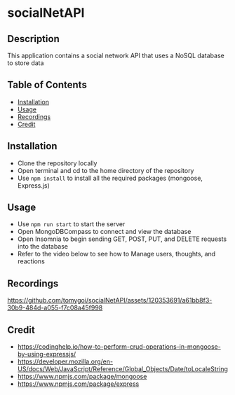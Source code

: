 # socialNetAPI
## Description 
This application contains a social network API that uses a NoSQL database to store data
## Table of Contents 
- [Installation](#Installation)
- [Usage](#Usage)
- [Recordings](#Recordings)
- [Credit](#Credit)

## Installation
- Clone the repository locally
- Open terminal and cd to the home directory of the repository
- Use `npm install` to install all the required packages (mongoose, Express.js)

## Usage 
- Use `npm run start` to start the server
- Open MongoDBCompass to connect and view the database
- Open Insomnia to begin sending GET, POST, PUT, and DELETE requests into the database 
- Refer to the video below to see how to Manage users, thoughts, and reactions 

## Recordings 
https://github.com/tomygoi/socialNetAPI/assets/120353691/a61bb8f3-30b9-484d-a055-f7c08a45f998

## Credit
- https://codinghelp.io/how-to-perform-crud-operations-in-mongoose-by-using-expressjs/ 
- https://developer.mozilla.org/en-US/docs/Web/JavaScript/Reference/Global_Objects/Date/toLocaleString 
- https://www.npmjs.com/package/mongoose 
- https://www.npmjs.com/package/express 
